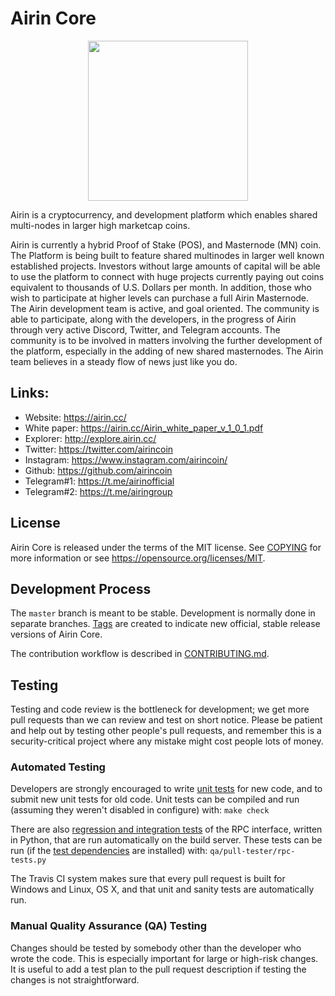 Airin Core 
=================================================

<p align="center">
  <img src="https://raw.githubusercontent.com/airincoin/airin/master/doc/bitcoin_logo_doxygen.png" width="256" />
</p>




Airin is a cryptocurrency, and development platform which enables shared multi-nodes in larger high marketcap coins.


Airin is currently a hybrid Proof of Stake (POS), and Masternode (MN) coin. The Platform is being built to feature shared multinodes in larger well known established projects.  Investors without large amounts of capital will be able to use the platform to connect with huge projects currently paying out coins equivalent to thousands of U.S. Dollars per month. In addition, those who wish to participate at higher levels can purchase a full Airin Masternode.
The Airin development team is active, and goal oriented.  The community is able to participate, along with the developers, in the progress of Airin through very active Discord, Twitter, and Telegram accounts. The community is to be involved in matters involving the further development of the platform, especially in the adding of new shared masternodes. The Airin team believes in a steady flow of news just like you do.

## Links:

- Website: https://airin.cc/
- White paper: https://airin.cc/Airin_white_paper_v_1_0_1.pdf
- Explorer: http://explore.airin.cc/
- Twitter: https://twitter.com/airincoin
- Instagram: https://www.instagram.com/airincoin/
- Github: https://github.com/airincoin
- Telegram#1: https://t.me/airinofficial
- Telegram#2: https://t.me/airingroup


License
-------

Airin Core is released under the terms of the MIT license. See [COPYING](COPYING) for more
information or see https://opensource.org/licenses/MIT.

Development Process
-------------------

The `master` branch is meant to be stable. Development is normally done in separate branches.
[Tags](https://github.com/airincoin/airin/tags) are created to indicate new official,
stable release versions of Airin Core.

The contribution workflow is described in [CONTRIBUTING.md](CONTRIBUTING.md).

Testing
-------

Testing and code review is the bottleneck for development; we get more pull
requests than we can review and test on short notice. Please be patient and help out by testing
other people's pull requests, and remember this is a security-critical project where any mistake might cost people
lots of money.

### Automated Testing

Developers are strongly encouraged to write [unit tests](/doc/unit-tests.md) for new code, and to
submit new unit tests for old code. Unit tests can be compiled and run
(assuming they weren't disabled in configure) with: `make check`

There are also [regression and integration tests](/qa) of the RPC interface, written
in Python, that are run automatically on the build server.
These tests can be run (if the [test dependencies](/qa) are installed) with: `qa/pull-tester/rpc-tests.py`

The Travis CI system makes sure that every pull request is built for Windows
and Linux, OS X, and that unit and sanity tests are automatically run.

### Manual Quality Assurance (QA) Testing

Changes should be tested by somebody other than the developer who wrote the
code. This is especially important for large or high-risk changes. It is useful
to add a test plan to the pull request description if testing the changes is
not straightforward.
